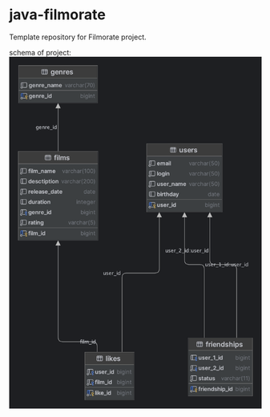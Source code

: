 # java-filmorate
Template repository for Filmorate project.

schema of project:
![filmorate_schema.png](filmorate_schema.png)
